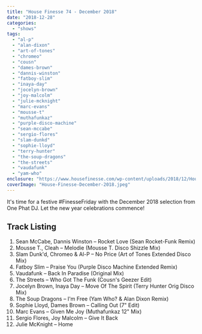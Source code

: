 ```yaml
---
title: "House Finesse 74 - December 2018"
date: "2018-12-28"
categories: 
  - "shows"
tags: 
  - "al-p"
  - "alan-dixon"
  - "art-of-tones"
  - "chromeo"
  - "cousn"
  - "dames-brown"
  - "dannis-winston"
  - "fatboy-slim"
  - "inaya-day"
  - "jocelyn-brown"
  - "joy-malcolm"
  - "julie-mcknight"
  - "marc-evans"
  - "mousse-t"
  - "muthafunkaz"
  - "purple-disco-machine"
  - "sean-mccabe"
  - "sergio-flores"
  - "slam-dunkd"
  - "sophie-lloyd"
  - "terry-hunter"
  - "the-soup-dragons"
  - "the-streets"
  - "vaudafunk"
  - "yam-who"
enclosure: "https://www.housefinesse.com/wp-content/uploads/2018/12/House_Finesse_December_2018.mp3 72328314 audio/mpeg "
coverImage: "House-Finesse-December-2018.jpeg"
---
```


It's time for a festive #FinesseFriday with the December 2018 selection from One Phat DJ. Let the new year celebrations commence!

## Track Listing

1. Sean McCabe, Dannis Winston – Rocket Love (Sean Rocket-Funk Remix)
2. Mousse T., Cleah – Melodie (Mousse T. Disco Shizzle Mix)
3. Slam Dunk'd, Chromeo & Al-P – No Price (Art of Tones Extended Disco Mix)
4. Fatboy Slim – Praise You (Purple Disco Machine Extended Remix)
5. Vaudafunk – Back In Paradise (Original Mix)
6. The Streets – Who Got The Funk (Cousn's Geezer Edit)
7. Jocelyn Brown, Inaya Day – Move Of The Spirit (Terry Hunter Orig Disco Mix)
8. The Soup Dragons – I'm Free (Yam Who? & Alan Dixon Remix)
9. Sophie Lloyd, Dames Brown – Calling Out (7" Edit)
10. Marc Evans – Given Me Joy (Muthafunkaz 12" Mix)
11. Sergio Flores, Joy Malcolm – Give It Back
12. Julie McKnight – Home
